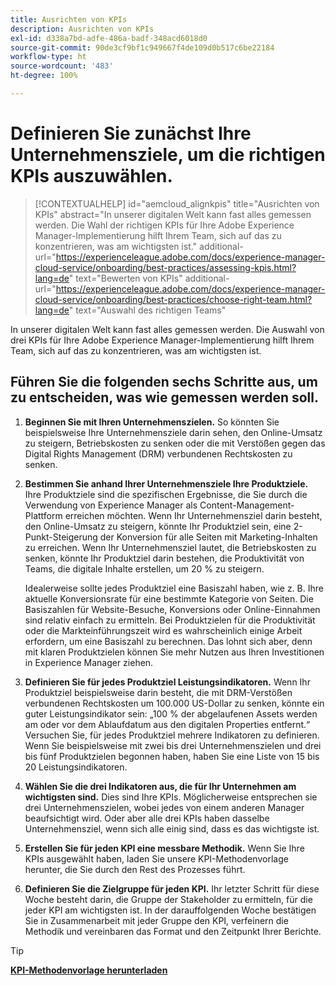 ```yaml
---
title: Ausrichten von KPIs
description: Ausrichten von KPIs
exl-id: d338a7bd-adfe-486a-badf-348acd6018d0
source-git-commit: 90de3cf9bf1c949667f4de109d0b517c6be22184
workflow-type: ht
source-wordcount: '483'
ht-degree: 100%

---
```


# Definieren Sie zunächst Ihre Unternehmensziele, um die richtigen KPIs auszuwählen.

>[!CONTEXTUALHELP]
>id="aemcloud_alignkpis"
>title="Ausrichten von KPIs"
>abstract="In unserer digitalen Welt kann fast alles gemessen werden. Die Wahl der richtigen KPIs für Ihre Adobe Experience Manager-Implementierung hilft Ihrem Team, sich auf das zu konzentrieren, was am wichtigsten ist."
>additional-url="https://experienceleague.adobe.com/docs/experience-manager-cloud-service/onboarding/best-practices/assessing-kpis.html?lang=de" text="Bewerten von KPIs"
>additional-url="https://experienceleague.adobe.com/docs/experience-manager-cloud-service/onboarding/best-practices/choose-right-team.html?lang=de" text="Auswahl des richtigen Teams"

In unserer digitalen Welt kann fast alles gemessen werden. Die Auswahl von drei KPIs für Ihre Adobe Experience Manager-Implementierung hilft Ihrem Team, sich auf das zu konzentrieren, was am wichtigsten ist.


## **Führen Sie die folgenden sechs Schritte aus, um zu entscheiden, was wie gemessen werden soll.**


1. **Beginnen Sie mit Ihren Unternehmenszielen.** So könnten Sie beispielsweise Ihre Unternehmensziele darin sehen, den Online-Umsatz zu steigern, Betriebskosten zu senken oder die mit Verstößen gegen das Digital Rights Management (DRM) verbundenen Rechtskosten zu senken.

1. **Bestimmen Sie anhand Ihrer Unternehmensziele Ihre Produktziele.** Ihre Produktziele sind die spezifischen Ergebnisse, die Sie durch die Verwendung von Experience Manager als Content-Management-Plattform erreichen möchten. Wenn Ihr Unternehmensziel darin besteht, den Online-Umsatz zu steigern, könnte Ihr Produktziel sein, eine 2-Punkt-Steigerung der Konversion für alle Seiten mit Marketing-Inhalten zu erreichen. Wenn Ihr Unternehmensziel lautet, die Betriebskosten zu senken, könnte Ihr Produktziel darin bestehen, die Produktivität von Teams, die digitale Inhalte erstellen, um 20 % zu steigern.

   Idealerweise sollte jedes Produktziel eine Basiszahl haben, wie z. B. Ihre aktuelle Konversionsrate für eine bestimmte Kategorie von Seiten. Die Basiszahlen für Website-Besuche, Konversions oder Online-Einnahmen sind relativ einfach zu ermitteln. Bei Produktzielen für die Produktivität oder die Markteinführungszeit wird es wahrscheinlich einige Arbeit erfordern, um eine Basiszahl zu berechnen. Das lohnt sich aber, denn mit klaren Produktzielen können Sie mehr Nutzen aus Ihren Investitionen in Experience Manager ziehen.

1. **Definieren Sie für jedes Produktziel Leistungsindikatoren.** Wenn Ihr Produktziel beispielsweise darin besteht, die mit DRM-Verstößen verbundenen Rechtskosten um 100.000 US-Dollar zu senken, könnte ein guter Leistungsindikator sein: „100 % der abgelaufenen Assets werden am oder vor dem Ablaufdatum aus den digitalen Properties entfernt.“ Versuchen Sie, für jedes Produktziel mehrere Indikatoren zu definieren. Wenn Sie beispielsweise mit zwei bis drei Unternehmenszielen und drei bis fünf Produktzielen begonnen haben, haben Sie eine Liste von 15 bis 20 Leistungsindikatoren.

1. **Wählen Sie die drei Indikatoren aus, die für Ihr Unternehmen am wichtigsten sind.** Dies sind Ihre KPIs. Möglicherweise entsprechen sie drei Unternehmenszielen, wobei jedes von einem anderen Manager beaufsichtigt wird. Oder aber alle drei KPIs haben dasselbe Unternehmensziel, wenn sich alle einig sind, dass es das wichtigste ist.

1. **Erstellen Sie für jeden KPI eine messbare Methodik.** Wenn Sie Ihre KPIs ausgewählt haben, laden Sie unsere KPI-Methodenvorlage herunter, die Sie durch den Rest des Prozesses führt.

1. **Definieren Sie die Zielgruppe für jeden KPI.** Ihr letzter Schritt für diese Woche besteht darin, die Gruppe der Stakeholder zu ermitteln, für die jeder KPI am wichtigsten ist. In der darauffolgenden Woche bestätigen Sie in Zusammenarbeit mit jeder Gruppe den KPI, verfeinern die Methodik und vereinbaren das Format und den Zeitpunkt Ihrer Berichte.

>[!TIP]
>
>[**KPI-Methodenvorlage herunterladen**](https://experienceleague.adobe.com/welcome/aem/assets/img/KPI_Methodology_Template.png)
